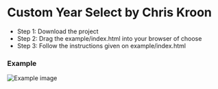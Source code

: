 # Custom Year Select by Chris Kroon
- Step 1:
Download the project
- Step 2:
Drag the example/index.html into your browser of choose
- Step 3:
Follow the instructions given on example/index.html
### Example
![Example image](https://github.com/chriskroon/year-select/example/screenshot.svg)
